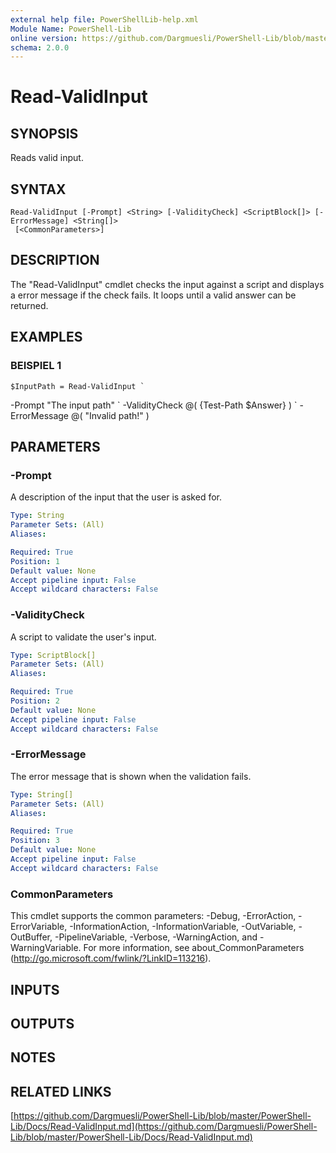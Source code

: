 ```yaml
---
external help file: PowerShellLib-help.xml
Module Name: PowerShell-Lib
online version: https://github.com/Dargmuesli/PowerShell-Lib/blob/master/PowerShell-Lib/Docs/Read-ValidInput.md
schema: 2.0.0
---
```


# Read-ValidInput

## SYNOPSIS
Reads valid input.

## SYNTAX

```
Read-ValidInput [-Prompt] <String> [-ValidityCheck] <ScriptBlock[]> [-ErrorMessage] <String[]>
 [<CommonParameters>]
```

## DESCRIPTION
The "Read-ValidInput" cmdlet checks the input against a script and displays a error message if the check fails.
It loops until a valid answer can be returned.

## EXAMPLES

### BEISPIEL 1
```
$InputPath = Read-ValidInput `
```

-Prompt "The input path" \`
    -ValidityCheck @(
        {Test-Path $Answer}
    ) \`
    -ErrorMessage @(
        "Invalid path!"
    )

## PARAMETERS

### -Prompt
A description of the input that the user is asked for.

```yaml
Type: String
Parameter Sets: (All)
Aliases:

Required: True
Position: 1
Default value: None
Accept pipeline input: False
Accept wildcard characters: False
```

### -ValidityCheck
A script to validate the user's input.

```yaml
Type: ScriptBlock[]
Parameter Sets: (All)
Aliases:

Required: True
Position: 2
Default value: None
Accept pipeline input: False
Accept wildcard characters: False
```

### -ErrorMessage
The error message that is shown when the validation fails.

```yaml
Type: String[]
Parameter Sets: (All)
Aliases:

Required: True
Position: 3
Default value: None
Accept pipeline input: False
Accept wildcard characters: False
```

### CommonParameters
This cmdlet supports the common parameters: -Debug, -ErrorAction, -ErrorVariable, -InformationAction, -InformationVariable, -OutVariable, -OutBuffer, -PipelineVariable, -Verbose, -WarningAction, and -WarningVariable.
For more information, see about_CommonParameters (http://go.microsoft.com/fwlink/?LinkID=113216).

## INPUTS

## OUTPUTS

## NOTES

## RELATED LINKS

[https://github.com/Dargmuesli/PowerShell-Lib/blob/master/PowerShell-Lib/Docs/Read-ValidInput.md](https://github.com/Dargmuesli/PowerShell-Lib/blob/master/PowerShell-Lib/Docs/Read-ValidInput.md)

